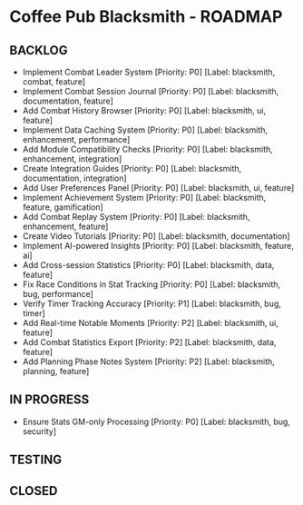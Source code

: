 # Coffee Pub Blacksmith - ROADMAP

<!--
USAGE:
1. To add new items: Add them here in the appropriate section using the format:
   - Your new task title [Priority: P0-P4] [Label: blacksmith, label1, label2]
   They will be automatically created as GitHub Issues.

2. To modify existing items: Edit them in GitHub Issues instead of here.
   This file will be automatically updated to reflect those changes.

EXAMPLE:
- Do that thing [Priority: P2] [Label: blacksmith, enhancement, automation]


This dual workflow allows for easy planning while maintaining GitHub Issues as the source of truth.

PRIORITIES:
P0 - Critical/Blocker
P1 - High Priority
P2 - Medium Priority
P3 - Low Priority
P4 - Low Priority/Low Impact
-->

## BACKLOG

- Implement Combat Leader System [Priority: P0] [Label: blacksmith, combat, feature]
- Implement Combat Session Journal [Priority: P0] [Label: blacksmith, documentation, feature]
- Add Combat History Browser [Priority: P0] [Label: blacksmith, ui, feature]
- Implement Data Caching System [Priority: P0] [Label: blacksmith, enhancement, performance]
- Add Module Compatibility Checks [Priority: P0] [Label: blacksmith, enhancement, integration]
- Create Integration Guides [Priority: P0] [Label: blacksmith, documentation, integration]
- Add User Preferences Panel [Priority: P0] [Label: blacksmith, ui, feature]
- Implement Achievement System [Priority: P0] [Label: blacksmith, feature, gamification]
- Add Combat Replay System [Priority: P0] [Label: blacksmith, enhancement, feature]
- Create Video Tutorials [Priority: P0] [Label: blacksmith, documentation]
- Implement AI-powered Insights [Priority: P0] [Label: blacksmith, feature, ai]
- Add Cross-session Statistics [Priority: P0] [Label: blacksmith, data, feature]
- Fix Race Conditions in Stat Tracking [Priority: P0] [Label: blacksmith, bug, performance]
- Verify Timer Tracking Accuracy [Priority: P1] [Label: blacksmith, bug, timer]
- Add Real-time Notable Moments [Priority: P2] [Label: blacksmith, ui, feature]
- Add Combat Statistics Export [Priority: P2] [Label: blacksmith, data, feature]
- Add Planning Phase Notes System [Priority: P2] [Label: blacksmith, planning, feature]

## IN PROGRESS

- Ensure Stats GM-only Processing [Priority: P0] [Label: blacksmith, bug, security]

## TESTING



## CLOSED



